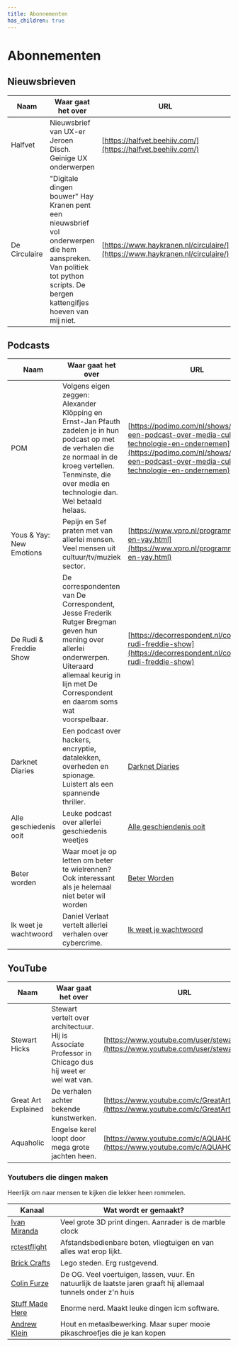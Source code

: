 ```yaml
---
title: Abonnementen
has_children: true
---
```


# Abonnementen

## Nieuwsbrieven

| Naam          | Waar gaat het over                                                                                                                                                        | URL                                                                          |
| ------------- | ------------------------------------------------------------------------------------------------------------------------------------------------------------------------- | ---------------------------------------------------------------------------- |
| Halfvet       | Nieuwsbrief van UX-er Jeroen Disch. Geinige UX onderwerpen                                                                                                                | [https://halfvet.beehiiv.com/](https://halfvet.beehiiv.com/)                 |
| De Circulaire | "Digitale dingen bouwer" Hay Kranen pent een nieuwsbrief vol onderwerpen die hem aanspreken. Van politiek tot python scripts. De bergen kattengifjes hoeven van mij niet. | [https://www.haykranen.nl/circulaire/](https://www.haykranen.nl/circulaire/) |

## Podcasts

| Naam                     | Waar gaat het over                                                                                                                                                                                         | URL                                                                                                                    |
| ------------------------ | ---------------------------------------------------------------------------------------------------------------------------------------------------------------------------------------------------------- | ---------------------------------------------------------------------------------------------------------------------- |
| POM                      | Volgens eigen zeggen: Alexander Klöpping en Ernst-Jan Pfauth zadelen je in hun podcast op met de verhalen die ze normaal in de kroeg vertellen. Tenminste, die over media en technologie dan. Wel betaald helaas.             |[https://podimo.com/nl/shows/pom-een-podcast-over-media-cultuur-technologie-en-ondernemen](https://podimo.com/nl/shows/pom-een-podcast-over-media-cultuur-technologie-en-ondernemen)   |
| Yous & Yay: New Emotions | Pepijn en Sef praten met van allerlei mensen. Veel mensen uit cultuur/tv/muziek sector.                                                                                                                    | [https://www.vpro.nl/programmas/yous-en-yay.html](https://www.vpro.nl/programmas/yous-en-yay.html)                     |
| De Rudi & Freddie Show   | De correspondenten van De Correspondent, Jesse Frederik Rutger Bregman geven hun mening over allerlei onderwerpen. Uiteraard allemaal keurig in lijn met De Correspondent en daarom soms wat voorspelbaar. | [https://decorrespondent.nl/collectie/de-rudi-freddie-show](https://decorrespondent.nl/collectie/de-rudi-freddie-show) |
| Darknet Diaries          | Een podcast over hackers, encryptie, datalekken, overheden en spionage. Luistert als een spannende thriller.                                                                                               | [Darknet Diaries](https://darknetdiaries.com/)                                                                         |
| Alle geschiedenis ooit   | Leuke podcast over allerlei geschiedenis weetjes                                                                                                                                                           | [Alle geschiendenis ooit](https://vriendvandeshow.nl/allegeschiedenisooit)                                                                                                                       |
| Beter worden             | Waar moet je op letten om beter te wielrennen? Ook interessant als je helemaal niet beter wil worden                                                                                                       | [Beter Worden](https://podcasts.apple.com/nl/podcast/beter-worden/id1574684187)                                        |
|Ik weet je wachtwoord|Daniel Verlaat vertelt allerlei verhalen over cybercrime.|[Ik weet je wachtwoord](https://ikweetjewachtwoord.nl/podcast/)|

## YouTube

| Naam                | Waar gaat het over                                                                                    | URL                                                                                        |
| ------------------- | ----------------------------------------------------------------------------------------------------- | ------------------------------------------------------------------------------------------ |
| Stewart Hicks       | Stewart vertelt over architectuur. Hij is Associate Professor in Chicago dus hij weet er wel wat van. | [https://www.youtube.com/user/stewarthicks](https://www.youtube.com/user/stewarthicks)     |
| Great Art Explained | De verhalen achter bekende kunstwerken.                                                               | [https://www.youtube.com/c/GreatArtExplained](https://www.youtube.com/c/GreatArtExplained) |
| Aquaholic           | Engelse kerel loopt door mega grote jachten heen.                                                     | [https://www.youtube.com/c/AQUAHOLIC](https://www.youtube.com/c/AQUAHOLIC)                 |

### Youtubers die dingen maken

Heerlijk om naar mensen te kijken die lekker heen rommelen.

| Kanaal | Wat wordt er gemaakt?|
|-----|-|
|[Ivan Miranda](https://www.youtube.com/@ivanmirandawastaken)|Veel grote 3D print dingen. Aanrader is de marble clock|
|[rctestflight](https://www.youtube.com/@rctestflight)|Afstandsbedienbare boten, vliegtuigen en van alles wat erop lijkt.|
|[Brick Crafts](https://www.youtube.com/@Brick_Crafts)|Lego steden. Erg rustgevend.|
|[Colin Furze](https://www.youtube.com/@colinfurze)|De OG. Veel voertuigen, lassen, vuur. En natuurlijk de laatste jaren graaft hij allemaal tunnels onder z'n huis|
|[Stuff Made Here](https://www.youtube.com/@StuffMadeHere)|Enorme nerd. Maakt leuke dingen icm software.|
|[Andrew Klein](https://yewtu.be/channel/UCYJ6JJ7Q938Fls5He8zYRFA)|Hout en metaalbewerking. Maar super mooie pikaschroefjes die je kan kopen|


